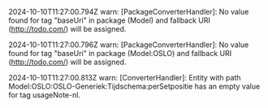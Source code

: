 2024-10-10T11:27:00.794Z warn: [PackageConverterHandler]: No value found for tag "baseUri" in package (Model) and fallback URI (http://todo.com/) will be assigned.

2024-10-10T11:27:00.796Z warn: [PackageConverterHandler]: No value found for tag "baseUri" in package (Model:OSLO) and fallback URI (http://todo.com/) will be assigned.

2024-10-10T11:27:00.813Z warn: [ConverterHandler]: Entity with path Model:OSLO:OSLO-Generiek:Tijdschema:perSetpositie has an empty value for tag usageNote-nl.

